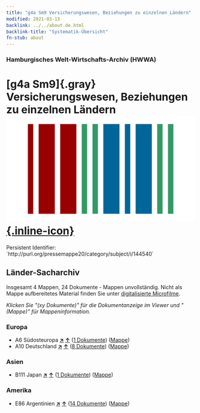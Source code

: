 ```yaml
---
title: "g4a Sm9 Versicherungswesen, Beziehungen zu einzelnen Ländern"
modified: 2021-03-13
backlink: ../../about.de.html
backlink-title: "Systematik-Übersicht"
fn-stub: about
---
```


### Hamburgisches Welt-Wirtschafts-Archiv (HWWA)

# [g4a Sm9]{.gray}&#8201; Versicherungswesen, Beziehungen zu einzelnen Ländern &#160; [![Wikidata](/images/Wikidata-logo.svg "Wikidata"){.inline-icon}](http://www.wikidata.org/entity/Q104710339)

<div class="hint">Persistent Identifier: `http://purl.org/pressemappe20/category/subject/i/144540`</div>







## Länder-Sacharchiv




Insgesamt 4 Mappen, 24 Dokumente - Mappen unvollständig.
Nicht als Mappe aufbereitetes Material finden Sie unter [digitalisierte Microfilme](/film/h1_sh.de.html).

_Klicken Sie "(xy Dokumente)" für die Dokumentanzeige im Viewer und "(Mappe)" für Mappeninformation._




### Europa

- A6 Südosteuropa [**&nearr;**](../../../geo/i/140900/about.de.html "Südosteuropa (alle Mappen)") [**&uarr;**](../../../geo/about.de.html#A6 "Ländersystematik") (<a href="https://pm20.zbw.eu/iiifview/folder/sh/140900,144540" title="über: Südosteuropa : Versicherungswesen, Beziehungen zu einzelnen Ländern" target="_blank">1 Dokumente</a>) ([Mappe](../../../../folder/sh/1409xx/140900/1445xx/144540/about.de.html))
- A10 Deutschland [**&nearr;**](../../../geo/i/126128/about.de.html "Deutschland (alle Mappen)") [**&uarr;**](../../../geo/about.de.html#A10 "Ländersystematik") (<a href="https://pm20.zbw.eu/iiifview/folder/sh/126128,144540" title="über: Deutschland : Versicherungswesen, Beziehungen zu einzelnen Ländern" target="_blank">8 Dokumente</a>) ([Mappe](../../../../folder/sh/1261xx/126128/1445xx/144540/about.de.html))

### Asien

- B111 Japan [**&nearr;**](../../../geo/i/141272/about.de.html "Japan (alle Mappen)") [**&uarr;**](../../../geo/about.de.html#B111 "Ländersystematik") (<a href="https://pm20.zbw.eu/iiifview/folder/sh/141272,144540" title="über: Japan : Versicherungswesen, Beziehungen zu einzelnen Ländern" target="_blank">1 Dokumente</a>) ([Mappe](../../../../folder/sh/1412xx/141272/1445xx/144540/about.de.html))

### Amerika

- E86 Argentinien [**&nearr;**](../../../geo/i/141692/about.de.html "Argentinien (alle Mappen)") [**&uarr;**](../../../geo/about.de.html#E86 "Ländersystematik") (<a href="https://pm20.zbw.eu/iiifview/folder/sh/141692,144540" title="über: Argentinien : Versicherungswesen, Beziehungen zu einzelnen Ländern" target="_blank">14 Dokumente</a>) ([Mappe](../../../../folder/sh/1416xx/141692/1445xx/144540/about.de.html))








